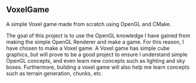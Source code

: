 ## VoxelGame
A simple Voxel game made from scratch using OpenGL and CMake.

The goal of this project is to use the OpenGL knowledge I have gained from making the simple OpenGL Renderer and make a game. For this reason, I have chosen to make a Voxel 
game. A Voxel game has simple cube graphics, but will prove to be a good project to ensure I understand simple OpenGL concepts, and even learn new concepts such as
lighting and sky boxes. Furthermore, building a voxel game will also help me learn concepts such as terrain generation, chunks, etc.
